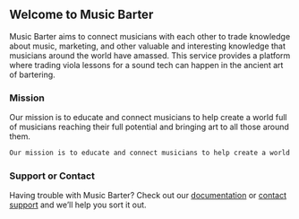 ## Welcome to Music Barter

Music Barter aims to connect musicians with each other to trade knowledge about music, marketing, and other valuable and interesting knowledge that musicians around the world have amassed. This service provides a platform where trading viola lessons for a sound tech can happen in the ancient art of bartering. 

### Mission

Our mission is to educate and connect musicians to help create a world full of musicians reaching their full potential and bringing art to all those around them.

```markdown
Our mission is to educate and connect musicians to help create a world full of musicians reaching their full potential and bringing art to all those around them.
```


### Support or Contact

Having trouble with Music Barter? Check out our [documentation](https://help.github.com/categories/github-pages-basics/) or [contact support](https://github.com/contact) and we’ll help you sort it out.
